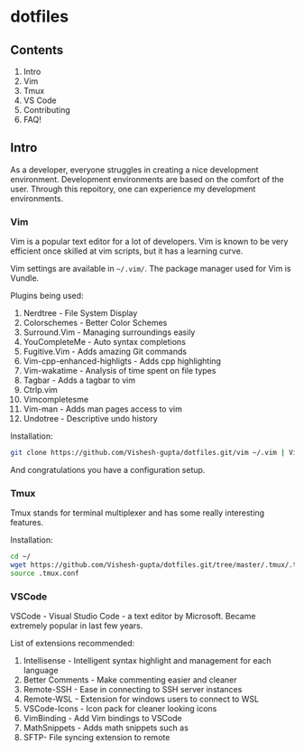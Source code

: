 # dotfiles

## Contents
1. Intro
2. Vim
3. Tmux
3. VS Code
4. Contributing
5. FAQ!

## Intro
As a developer, everyone struggles in creating a nice development environment.
Development environments are based on the comfort of the user. Through this 
repoitory, one can experience my development environments.

### Vim

Vim is a popular text editor for a lot of developers. Vim is known to be very efficient once skilled at vim scripts, but it has a learning curve.

Vim settings are available in `~/.vim/`. The package manager used for Vim is Vundle.

Plugins being used:
1. Nerdtree - File System Display
2. Colorschemes - Better Color Schemes
3. Surround.Vim - Managing surroundings easily
4. YouCompleteMe - Auto syntax completions
5. Fugitive.Vim - Adds amazing Git commands
6. Vim-cpp-enhanced-highligts - Adds cpp highlighting
7. Vim-wakatime - Analysis of time spent on file types
8. Tagbar - Adds a tagbar to vim
9. Ctrlp.vim
10. Vimcompletesme
11. Vim-man - Adds man pages access to vim
12. Undotree - Descriptive undo history

Installation:
```sh
git clone https://github.com/Vishesh-gupta/dotfiles.git/vim ~/.vim | Vi +PluginInstall +qall
```
And congratulations you have a configuration setup.

### Tmux
Tmux stands for terminal multiplexer and has some really interesting features.

Installation:

```sh
cd ~/
wget https://github.com/Vishesh-gupta/dotfiles.git/tree/master/.tmux/.tmux.conf
source .tmux.conf
```

### VSCode
VSCode - Visual Studio Code - a text editor by Microsoft. Became extremely popular in last few years. 

List of extensions recommended:
1. Intellisense - Intelligent syntax highlight and management for each language
2. Better Comments - Make commenting easier and cleaner
3. Remote-SSH - Ease in connecting to SSH server instances
4. Remote-WSL - Extension for windows users to connect to WSL
5. VSCode-Icons - Icon pack for cleaner looking icons
6. VimBinding - Add Vim bindings to VSCode
7. MathSnippets - Adds math snippets such as
8. SFTP- File syncing extension to remote

